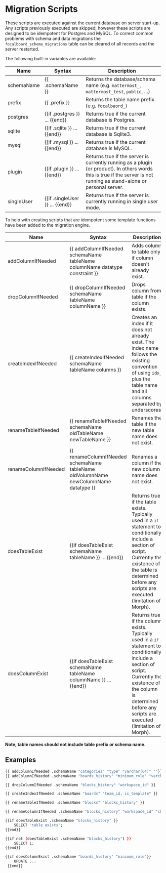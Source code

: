 # Migration Scripts

These scripts are executed against the current database on server start-up. Any scripts previously executed are skipped, however these scripts are designed to be idempotent for Postgres and MySQL. To correct common problems with schema and data migrations the `focalboard_schema_migrations` table can be cleared of all records and the server restarted.

The following built-in variables are available:

| Name  | Syntax | Description |
| ----- | -----  | -----       |
| schemaName | {{ .schemaName }}     | Returns the database/schema name (e.g. `mattermost_`, `mattermost_test`, `public`, ...) |
| prefix | {{ .prefix }}     | Returns the table name prefix (e.g. `focalbaord_`) |
| postgres | {{if .postgres }} ... {{end}} | Returns true if the current database is Postgres. |
| sqlite   | {{if .sqlite }} ... {{end}}   | Returns true if the current database is Sqlite3. |
| mysql    | {{if .mysql }} ... {{end}}   | Returns true if the current database is MySQL. |
| plugin   | {{if .plugin }} ... {{end}}   | Returns true if the server is currently running as a plugin (or product). In others words this is true if the server is not running as stand-alone or personal server. |
| singleUser   | {{if .singleUser }} ... {{end}}   | Returns true if the server is currently running in single user mode. |

To help with creating scripts that are idempotent some template functions have been added to the migration engine.

| Name  | Syntax | Description |
| ----- | -----  | -----       |
| addColumnIfNeeded   | {{ addColumnIfNeeded schemaName tableName columnName datatype constraint }} | Adds column to table only if column doesn't already exist. |
| dropColumnIfNeeded  | {{ dropColumnIfNeeded schemaName tableName columnName }} | Drops column from table if the column exists. |
| createIndexIfNeeded | {{ createIndexIfNeeded schemaName tableName columns }} | Creates an index if it does not already exist. The index name follows the existing convention of using `idx_` plus the table name and all columns separated by underscores. |
| renameTableIfNeeded | {{ renameTableIfNeeded schemaName oldTableName newTableName }} | Renames the table if the new table name does not exist. |
| renameColumnIfNeeded | {{ renameColumnIfNeeded schemaName tableName oldVolumnName newColumnName datatype }} | Renames a column if the new column name does not exist. |
| doesTableExist       | {{if doesTableExist schemaName tableName }} ... {{end}}  | Returns true if the table exists. Typically used in a `if` statement to conditionally include a section of script. Currently the existence of the table is determined before any scripts are executed (limitation of Morph). |
| doesColumnExist       | {{if doesTableExist schemaName tableName columnName }} ... {{end}}  | Returns true if the column exists. Typically used in a `if` statement to conditionally include a section of script. Currently the existence of the column is determined before any scripts are executed (limitation of Morph). |

**Note, table names should not include table prefix or schema name.**

## Examples

```bash
{{ addColumnIfNeeded .schemaName "categories" "type" "varchar(64)" ""}}
{{ addColumnIfNeeded .schemaName "boards_history" "minimum_role" "varchar(36)" "NOT NULL DEFAULT ''"}}
```

```bash
{{ dropColumnIfNeeded .schemaName "blocks_history" "workspace_id" }}
```

```bash
{{ createIndexIfNeeded .schemaName "boards" "team_id, is_template" }}
```

```bash
{{ renameTableIfNeeded .schemaName "blocks" "blocks_history" }}
```

```bash
{{ renameColumnIfNeeded .schemaName "blocks_history" "workspace_id" "channel_id" "varchar(36)" }}
```

```bash
{{if doesTableExist .schemaName "blocks_history" }}
    SELECT 'table exists';
{{end}}

{{if not (doesTableExist .schemaName "blocks_history") }}
    SELECT 1;
{{end}}
```

```bash
{{if doesColumnExist .schemaName "boards_history" "minimum_role"}}
    UPDATE ...
 {{end}}
```
